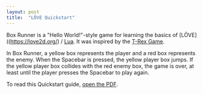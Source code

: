 ```yaml
---
layout: post
title:  "LÖVE Quickstart"
---
```

Box Runner is a "Hello World!"-style game for learning the basics of [LÖVE]((https://love2d.org/) / [Lua](https://www.lua.org/docs.html). It was inspired by the [T-Rex Game](https://trex-runner.com/).

In Box Runner, a yellow box represents the player and a red box represents the enemy. When the Spacebar is pressed, the yellow player box jumps. If the yellow player box collides with the red enemy box, the game is over, at least until the player presses the Spacebar to play again.

To read this Quickstart guide, <a href="/samples/Hands-on LÖVE Quickstart.pdf">open the PDF</a>.

<object style="min-height: 600px;" data="/samples/Hands-on LÖVE Quickstart.pdf" width="100%" height="100%" type='application/pdf'/>
